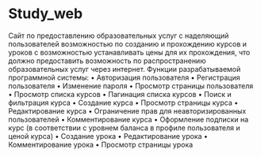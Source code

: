 # Study_web
Cайт по предоставлению образовательных услуг с наделяющий пользователей возможностью по созданию и прохождению курсов и уроков с возможностью устанавливать цены для их прохождения, что должно предоставить возможность по распространению образовательных услуг через интернет. 
Функции разрабатываемой программной системы: 
•	Авторизация пользователя
•	Регистрация пользователя
•	Изменение пароля
•	Просмотр страницы пользователя
•	Просмотр списка курсов
•	Пагинация списка курсов
•	Поиск и фильтрация курса
•	Создание курса
•	Просмотр страницы курса
•	Редактирование курса
•	Ограничение прав для неавторизированных пользователей 
•	Комментирование курса
•	Оформление подписки на курс (в соответствии с уровнем баланса в профиле пользователя и ценой курса)
•	Создание урока
•	Редактирование урока
•	Комментирование урока
•	Просмотр страницы урока

